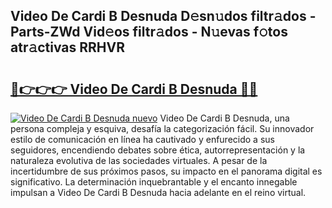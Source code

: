 ## Video De Cardi B Desnuda D𝚎sn𝚞dos filtr𝚊dos - Parts-ZWd Vid𝚎os filtr𝚊dos - N𝚞evas f𝚘tos atr𝚊ctivas RRHVR

# <h2><a href="http://mb0uaa.tromn.icu/?c=Video+De+Cardi+B+Desnuda">🔗👉👉👉 Video De Cardi B Desnuda 🔗🔗</a></h2>

[![Video De Cardi B Desnuda nuevo](https://i.imgur.com/pEAQMta.gif)](http://mb0uaa.tromn.icu/?c=Video+De+Cardi+B+Desnuda)
Video De Cardi B Desnuda, una persona compleja y esquiva, desafía la categorización fácil. Su innovador estilo de comunicación en línea ha cautivado y enfurecido a sus seguidores, encendiendo debates sobre ética, autorrepresentación y la naturaleza evolutiva de las sociedades virtuales. A pesar de la incertidumbre de sus próximos pasos, su impacto en el panorama digital es significativo. La determinación inquebrantable y el encanto innegable impulsan a Video De Cardi B Desnuda hacia adelante en el reino virtual.
